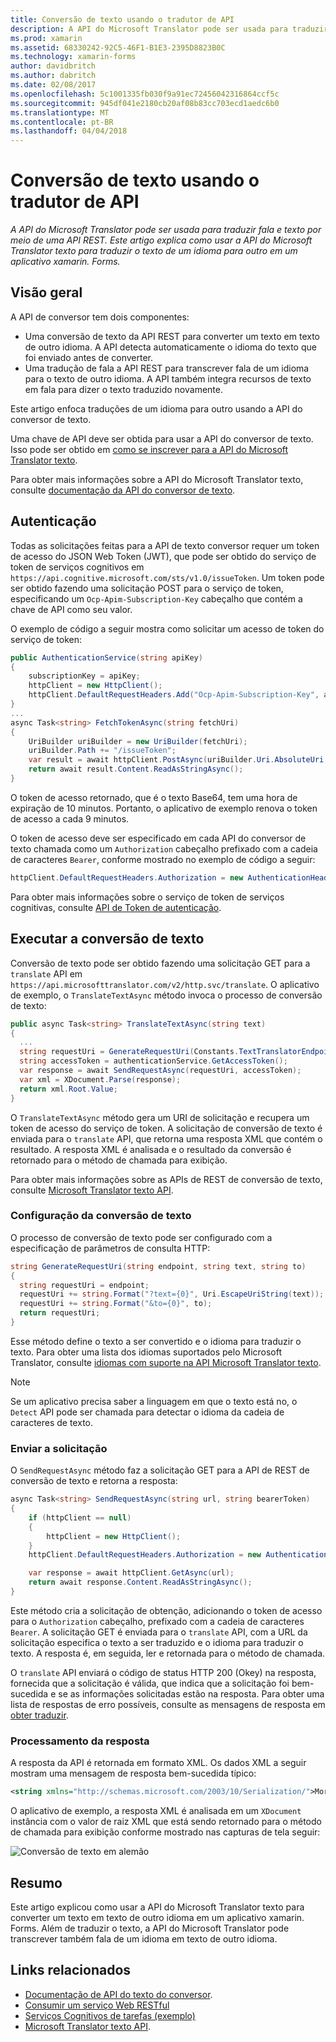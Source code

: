```yaml
---
title: Conversão de texto usando o tradutor de API
description: A API do Microsoft Translator pode ser usada para traduzir fala e texto por meio de uma API REST. Este artigo explica como usar a API do Microsoft Translator texto para traduzir o texto de um idioma para outro em um aplicativo xamarin. Forms.
ms.prod: xamarin
ms.assetid: 68330242-92C5-46F1-B1E3-2395D8823B0C
ms.technology: xamarin-forms
author: davidbritch
ms.author: dabritch
ms.date: 02/08/2017
ms.openlocfilehash: 5c1001335fb030f9a91ec72456042316864ccf5c
ms.sourcegitcommit: 945df041e2180cb20af08b83cc703ecd1aedc6b0
ms.translationtype: MT
ms.contentlocale: pt-BR
ms.lasthandoff: 04/04/2018
---
```

# <a name="text-translation-using-the-translator-api"></a>Conversão de texto usando o tradutor de API

_A API do Microsoft Translator pode ser usada para traduzir fala e texto por meio de uma API REST. Este artigo explica como usar a API do Microsoft Translator texto para traduzir o texto de um idioma para outro em um aplicativo xamarin. Forms._

## <a name="overview"></a>Visão geral

A API de conversor tem dois componentes:

- Uma conversão de texto da API REST para converter um texto em texto de outro idioma. A API detecta automaticamente o idioma do texto que foi enviado antes de converter.
- Uma tradução de fala a API REST para transcrever fala de um idioma para o texto de outro idioma. A API também integra recursos de texto em fala para dizer o texto traduzido novamente.

Este artigo enfoca traduções de um idioma para outro usando a API do conversor de texto.

Uma chave de API deve ser obtida para usar a API do conversor de texto. Isso pode ser obtido em [como se inscrever para a API do Microsoft Translator texto](/azure/cognitive-services/translator/translator-text-how-to-signup/).

Para obter mais informações sobre a API do Microsoft Translator texto, consulte [documentação da API do conversor de texto](/azure/cognitive-services/translator/).

## <a name="authentication"></a>Autenticação

Todas as solicitações feitas para a API de texto conversor requer um token de acesso do JSON Web Token (JWT), que pode ser obtido do serviço de token de serviços cognitivos em `https://api.cognitive.microsoft.com/sts/v1.0/issueToken`. Um token pode ser obtido fazendo uma solicitação POST para o serviço de token, especificando um `Ocp-Apim-Subscription-Key` cabeçalho que contém a chave de API como seu valor.

O exemplo de código a seguir mostra como solicitar um acesso de token do serviço de token:

```csharp
public AuthenticationService(string apiKey)
{
    subscriptionKey = apiKey;
    httpClient = new HttpClient();
    httpClient.DefaultRequestHeaders.Add("Ocp-Apim-Subscription-Key", apiKey);
}
...
async Task<string> FetchTokenAsync(string fetchUri)
{
    UriBuilder uriBuilder = new UriBuilder(fetchUri);
    uriBuilder.Path += "/issueToken";
    var result = await httpClient.PostAsync(uriBuilder.Uri.AbsoluteUri, null);
    return await result.Content.ReadAsStringAsync();
}
```

O token de acesso retornado, que é o texto Base64, tem uma hora de expiração de 10 minutos. Portanto, o aplicativo de exemplo renova o token de acesso a cada 9 minutos.

O token de acesso deve ser especificado em cada API do conversor de texto chamada como um `Authorization` cabeçalho prefixado com a cadeia de caracteres `Bearer`, conforme mostrado no exemplo de código a seguir:

```csharp
httpClient.DefaultRequestHeaders.Authorization = new AuthenticationHeaderValue("Bearer", bearerToken);
```

Para obter mais informações sobre o serviço de token de serviços cognitivas, consulte [API de Token de autenticação](http://docs.microsofttranslator.com/oauth-token.html).

## <a name="performing-text-translation"></a>Executar a conversão de texto

Conversão de texto pode ser obtido fazendo uma solicitação GET para a `translate` API em `https://api.microsofttranslator.com/v2/http.svc/translate`. O aplicativo de exemplo, o `TranslateTextAsync` método invoca o processo de conversão de texto:

```csharp
public async Task<string> TranslateTextAsync(string text)
{
  ...
  string requestUri = GenerateRequestUri(Constants.TextTranslatorEndpoint, text, "en", "de");
  string accessToken = authenticationService.GetAccessToken();
  var response = await SendRequestAsync(requestUri, accessToken);
  var xml = XDocument.Parse(response);
  return xml.Root.Value;
}
```

O `TranslateTextAsync` método gera um URI de solicitação e recupera um token de acesso do serviço de token. A solicitação de conversão de texto é enviada para o `translate` API, que retorna uma resposta XML que contém o resultado. A resposta XML é analisada e o resultado da conversão é retornado para o método de chamada para exibição.

Para obter mais informações sobre as APIs de REST de conversão de texto, consulte [Microsoft Translator texto API](http://docs.microsofttranslator.com/text-translate.html).

### <a name="configuring-text-translation"></a>Configuração da conversão de texto

O processo de conversão de texto pode ser configurado com a especificação de parâmetros de consulta HTTP:

```csharp
string GenerateRequestUri(string endpoint, string text, string to)
{
  string requestUri = endpoint;
  requestUri += string.Format("?text={0}", Uri.EscapeUriString(text));
  requestUri += string.Format("&to={0}", to);
  return requestUri;
}
```

Esse método define o texto a ser convertido e o idioma para traduzir o texto. Para obter uma lista dos idiomas suportados pelo Microsoft Translator, consulte [idiomas com suporte na API Microsoft Translator texto](/azure/cognitive-services/translator/languages/).

> [!NOTE]
> Se um aplicativo precisa saber a linguagem em que o texto está no, o `Detect` API pode ser chamada para detectar o idioma da cadeia de caracteres de texto.

### <a name="sending-the-request"></a>Enviar a solicitação

O `SendRequestAsync` método faz a solicitação GET para a API de REST de conversão de texto e retorna a resposta:

```csharp
async Task<string> SendRequestAsync(string url, string bearerToken)
{
    if (httpClient == null)
    {
        httpClient = new HttpClient();
    }
    httpClient.DefaultRequestHeaders.Authorization = new AuthenticationHeaderValue("Bearer", bearerToken);

    var response = await httpClient.GetAsync(url);
    return await response.Content.ReadAsStringAsync();
}
```

Este método cria a solicitação de obtenção, adicionando o token de acesso para o `Authorization` cabeçalho, prefixado com a cadeia de caracteres `Bearer`. A solicitação GET é enviada para o `translate` API, com a URL da solicitação especifica o texto a ser traduzido e o idioma para traduzir o texto. A resposta é, em seguida, ler e retornada para o método de chamada.

O `translate` API enviará o código de status HTTP 200 (Okey) na resposta, fornecida que a solicitação é válida, que indica que a solicitação foi bem-sucedida e se as informações solicitadas estão na resposta. Para obter uma lista de respostas de erro possíveis, consulte as mensagens de resposta em [obter traduzir](http://docs.microsofttranslator.com/text-translate.html#!/default/get_Translate).

### <a name="processing-the-response"></a>Processamento da resposta

A resposta da API é retornada em formato XML. Os dados XML a seguir mostram uma mensagem de resposta bem-sucedida típico:

```xml
<string xmlns="http://schemas.microsoft.com/2003/10/Serialization/">Morgen kaufen gehen ein</string>
```

O aplicativo de exemplo, a resposta XML é analisada em um `XDocument` instância com o valor de raiz XML que está sendo retornado para o método de chamada para exibição conforme mostrado nas capturas de tela seguir:

![](text-translation-images/text-translation.png "Conversão de texto em alemão")

## <a name="summary"></a>Resumo

Este artigo explicou como usar a API do Microsoft Translator texto para converter um texto em texto de outro idioma em um aplicativo xamarin. Forms. Além de traduzir o texto, a API do Microsoft Translator pode transcrever também fala de um idioma em texto de outro idioma.

## <a name="related-links"></a>Links relacionados

- [Documentação de API do texto do conversor](/azure/cognitive-services/translator/).
- [Consumir um serviço Web RESTful](~/xamarin-forms/data-cloud/consuming/rest.md)
- [Serviços Cognitivos de tarefas (exemplo)](https://developer.xamarin.com/samples/xamarin-forms/WebServices/TodoCognitiveServices/)
- [Microsoft Translator texto API](http://docs.microsofttranslator.com/text-translate.html).
